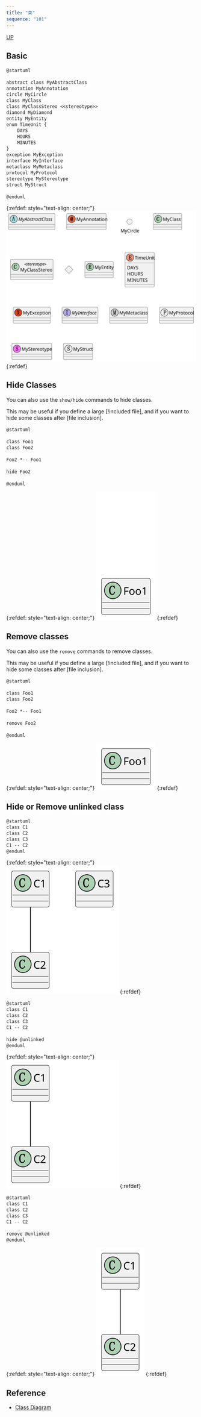 ```yaml
---
title: "类"
sequence: "101"
---
```


[UP](/uml.html)

## Basic

```plantuml
@startuml

abstract class MyAbstractClass
annotation MyAnnotation
circle MyCircle
class MyClass
class MyClassStereo <<stereotype>>
diamond MyDiamond
entity MyEntity
enum TimeUnit {
    DAYS
    HOURS
    MINUTES
}
exception MyException
interface MyInterface
metaclass MyMetaclass
protocol MyProtocol
stereotype MyStereotype
struct MyStruct

@enduml
```

{:refdef: style="text-align: center;"}
![](/assets/images/uml/plantuml/class/class-diagram-type-declare.svg)
{:refdef}

## Hide Classes

You can also use the `show/hide` commands to hide classes.

This may be useful if you define a large [!included file],
and if you want to hide some classes after [file inclusion].

```plantuml
@startuml

class Foo1
class Foo2

Foo2 *-- Foo1

hide Foo2

@enduml
```

{:refdef: style="text-align: center;"}
![](/assets/images/uml/plantuml/class/class-diagram-type-hide.svg)
{:refdef}

## Remove classes

You can also use the `remove` commands to remove classes.

This may be useful if you define a large [!included file],
and if you want to hide some classes after [file inclusion].

```plantuml
@startuml

class Foo1
class Foo2

Foo2 *-- Foo1

remove Foo2

@enduml
```

{:refdef: style="text-align: center;"}
![](/assets/images/uml/plantuml/class/class-diagram-type-remove.svg)
{:refdef}

## Hide or Remove unlinked class

```plantuml
@startuml
class C1
class C2
class C3
C1 -- C2
@enduml
```

{:refdef: style="text-align: center;"}
![](/assets/images/uml/plantuml/class/class-diagram-type-unlink-raw.svg)
{:refdef}

```plantuml
@startuml
class C1
class C2
class C3
C1 -- C2

hide @unlinked
@enduml
```

{:refdef: style="text-align: center;"}
![](/assets/images/uml/plantuml/class/class-diagram-type-unlink-hide.svg)
{:refdef}

```plantuml
@startuml
class C1
class C2
class C3
C1 -- C2

remove @unlinked
@enduml
```

{:refdef: style="text-align: center;"}
![](/assets/images/uml/plantuml/class/class-diagram-type-unlink-remove.svg)
{:refdef}

## Reference

- [Class Diagram](https://plantuml.com/class-diagram)
